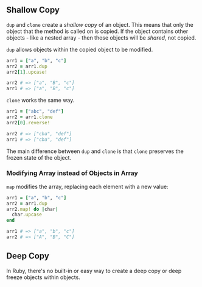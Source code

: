 ## Shallow Copy
`dup` and `clone` create a _shallow copy_ of an object. This means that only the object that the method is called on is copied. If the object contains other objects - like a nested array - then those objects will be _shared_, not copied.

`dup` allows objects within the copied object to be modified.

```ruby
arr1 = ["a", "b", "c"]
arr2 = arr1.dup
arr2[1].upcase!

arr2 # => ["a", "B", "c"]
arr1 # => ["a", "B", "c"]
```

`clone` works the same way.

```ruby
arr1 = ["abc", "def"]
arr2 = arr1.clone
arr2[0].reverse!

arr2 # => ["cba", "def"]
arr1 # => ["cba", "def"]
```

The main difference between `dup` and `clone` is that `clone` preserves the frozen state of the object.

### Modifying Array instead of Objects in Array
`map` modifies the array, replacing each element with a new value:

```ruby
arr1 = ["a", "b", "c"]
arr2 = arr1.dup
arr2.map! do |char|
  char.upcase
end

arr1 # => ["a", "b", "c"]
arr2 # => ["A", "B", "C"]
```

## Deep Copy

In Ruby, there's no built-in or easy way to create a deep copy or deep freeze objects within objects.